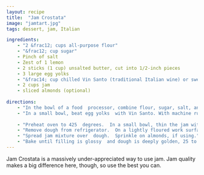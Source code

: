 ```yaml
---
layout: recipe
title:  "Jam Crostata"
image: "jamtart.jpg"
tags: dessert, jam, Italian

ingredients:
    - "2 &frac12; cups all-purpose flour"
    - "&frac12; cup sugar"
    - Pinch of salt
    - Zest of 1 lemon
    - 2 sticks (1 cup) unsalted butter, cut into 1/2-inch pieces
    - 3 large egg yolks
    - "&frac14; cup chilled Vin Santo (traditional Italian wine) or sweet sherry (I like oloroso)"
    - 2 cups jam
    - sliced almonds (optional)
    
directions:
    - "In the bowl of a food  processor, combine flour, sugar, salt, and zest; pulse 2 or 3 times to  mix. Add butter; pulse until mixture resembles coarse meal."
    - "In a small bowl, beat egg yolks  with Vin Santo. With machine running, add to flour mixture; process  until dough comes together and pulls away from sides of bowl, 5 to 6  seconds. Turn dough out onto work surface; shape into disc. Cover with  plastic wrap, and refrigerate for at least 30 minutes."
    
    - "Preheat oven to 425  degrees.  In a small bowl, thin the jam with hot water a teaspoon at a time,  stirring until smooth; season with a dash of pepper. Mix well. Set  aside."
    - "Remove dough from refrigerator.  On a lightly floured work surface, roll out dough to a circle 14 inches in diameter. Fit dough into a 12-inch fluted round tart pan with a  removable bottom, pressing gently into sides and bottom, or just roll out and make a lip. Trim excess  pastry by rolling the rolling pin across top if using a pan."
    - "Spread jam mixture over  dough.  Sprinkle on almonds, if using."
    - "Bake until filling is glossy  and dough is deeply golden, 25 to 30 minutes. Transfer to a wire rack  and cool for several minutes. Serve warm."
---
```


Jam Crostata is a massively under-appreciated way to use jam. Jam quality makes a big difference here, though, so use the best you can.
